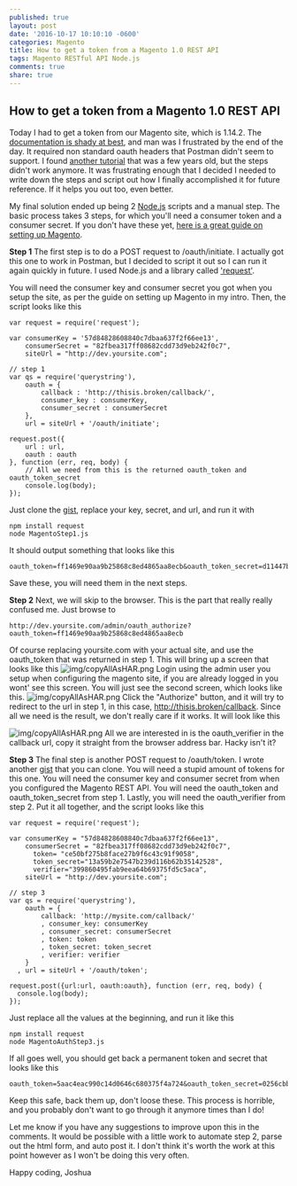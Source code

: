 ```yaml
---
published: true
layout: post
date: '2016-10-17 10:10:10 -0600'
categories: Magento
title: How to get a token from a Magento 1.0 REST API
tags: Magento RESTful API Node.js
comments: true
share: true
---
```

## How to get a token from a Magento 1.0 REST API

Today I had to get a token from our Magento site, which is 1.14.2.  The [documentation is shady at best](http://devdocs.magento.com/guides/m1x/api/rest/authentication/oauth_authentication.html), and man was I frustrated by the end of the day.  It required non standard oauth headers that Postman didn't seem to support.  I found [another tutorial](http://stackoverflow.com/questions/28045800/how-to-use-postman-rest-client-with-magento-rest-api-with-oauth-how-to-get-toke) that was a few years old, but the steps didn't work anymore.  It was frustrating enough that I decided I needed to write down the steps and script out how I finally accomplished it for future reference.  If it helps you out too, even better.

My final solution ended up being 2 [Node.js](https://nodejs.org/en/) scripts and a manual step.  The basic process takes 3 steps, for which you'll need a consumer token and a consumer secret.  If you don't have these yet, [here is a great guide on setting up Magento](http://inchoo.net/magento/configure-magento-rest-and-oauth-settings/).

**Step 1**
The first step is to do a POST request to /oauth/initiate.  I actually got this one to work in Postman, but I decided to script it out so I can run it again quickly in future.  I used Node.js and a library called ['request'](https://github.com/request/request).

You will need the consumer key and consumer secret you got when you setup the site, as per the guide on setting up Magento in my intro.  Then, the script looks like this

```
var request = require('request');

var consumerKey = '57d84828608840c7dbaa637f2f66ee13',
    consumerSecret = "82fbea317ff08682cdd73d9eb242f0c7",
    siteUrl = "http://dev.yoursite.com";

// step 1
var qs = require('querystring'),
    oauth = {
		callback : 'http://thisis.broken/callback/',
		consumer_key : consumerKey,
		consumer_secret : consumerSecret
	},
	url = siteUrl + '/oauth/initiate';

request.post({
	url : url,
	oauth : oauth
}, function (err, req, body) {
	// All we need from this is the returned oauth_token and oauth_token_secret
	console.log(body);
});
```

Just clone the [gist](https://gist.github.com/d726407f3d74b3115e0f4d18fc5bc15c.git), replace your key, secret, and url, and run it with

```
npm install request
node MagentoStep1.js
```

It should output something that looks like this

```
oauth_token=ff1469e90aa9b25868c8ed4865aa8ecb&oauth_token_secret=d11447b004681b063c86accae032cc4c&oauth_callback_confirmed=true
```

Save these, you will need them in the next steps.

**Step 2**
Next, we will skip to the browser.  This is the part that really really confused me.  Just browse to

```
http://dev.yoursite.com/admin/oauth_authorize?oauth_token=ff1469e90aa9b25868c8ed4865aa8ecb
```

Of course replacing yoursite.com with your actual site, and use the oauth_token that was returned in step 1.  This will bring up a screen that looks like this
![img/copyAllAsHAR.png]({{site.baseurl}}/images/magentorestapi1/step1.png)
Login using the admin user you setup when configuring the magento site, if you are already logged in you wont' see this screen.  You will just see the second screen, which looks like this.
![img/copyAllAsHAR.png]({{site.baseurl}}/images/magentorestapi1/step2.png)
Click the "Authorize" button, and it will try to redirect to the url in step 1, in this case, http://thisis.broken/callback. Since all we need is the result, we don't really care if it works.  It will look like this

![img/copyAllAsHAR.png]({{site.baseurl}}/images/magentorestapi1/step3.png)
All we are interested in is the oauth_verifier in the callback url, copy it straight from the browser address bar.  Hacky isn't it?

**Step 3**
The final step is another POST request to /oauth/token.  I wrote another [gist](https://gist.github.com/8c18a05b414b4851a794a796d1212c19.git) that you can clone.  You will need a stupid amount of tokens for this one.  You will need the consumer key and consumer secret from when you configured the Magento REST API.  You will need the oauth_token and oauth_token_secret from step 1.  Lastly, you will need the oauth_verifier from step 2.  Put it all together, and the script looks like this

```
var request = require('request');

var consumerKey = "57d84828608840c7dbaa637f2f66ee13",
    consumerSecret = "82fbea317ff08682cdd73d9eb242f0c7",
	  token= "ce50bf275b8face27b9f6c43c91f9058",
	  token_secret="13a59b2e7547b239d116b62b35142528",
	  verifier="399860495fab9eea64b69375fd5c5aca",
    siteUrl = "http://dev.yoursite.com";

// step 3
var qs = require('querystring'),
    oauth = {
		callback: 'http://mysite.com/callback/'
		, consumer_key: consumerKey
		, consumer_secret: consumerSecret
		, token: token
		, token_secret: token_secret
		, verifier: verifier
    }
  , url = siteUrl + '/oauth/token';

request.post({url:url, oauth:oauth}, function (err, req, body) {
  console.log(body);
});
```

Just replace all the values at the beginning, and run it like this

```
npm install request
node MagentoAuthStep3.js
```

If all goes well, you should get back a permanent token and secret that looks like this

```
oauth_token=5aac4eac990c14d0646c680375f4a724&oauth_token_secret=0256cbbdc7943206666e8bd7684d6da4
```

Keep this safe, back them up, don't loose these.  This process is horrible, and you probably don't want to go through it anymore times than I do!

Let me know if you have any suggestions to improve upon this in the comments.  It would be possible with a little work to automate step 2, parse out the html form, and auto post it.  I don't think it's worth the work at this point however as I won't be doing this very often.

Happy coding,
Joshua
